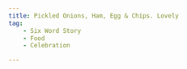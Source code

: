 ```yaml
---
title: Pickled Onions, Ham, Egg & Chips. Lovely
tag: 
    - Six Word Story
    - Food
    - Celebration

---
```

